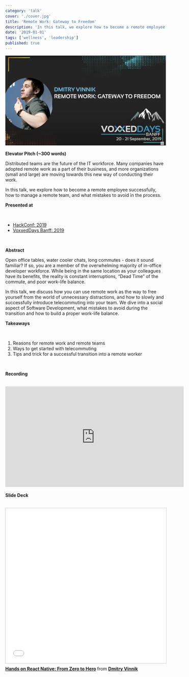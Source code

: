 ```yaml
---
category: 'talk'
cover: './cover.jpg'
title: 'Remote Work: Gateway to Freedom'
description: 'In this talk, we explore how to become a remote employee successfully, how to manage a remote team, and what mistakes to avoid in the process.'
date: '2019-01-01'
tags: ['wellness', 'leadership']
published: true
---
```

![cover](./cover.jpg)

**Elevator Pitch (~300 words)**

Distributed teams are the future of the IT workforce. Many companies have adopted remote work as a part of their business, and more organizations (small and large) are moving towards this new way of conducting their work.

In this talk, we explore how to become a remote employee successfully, how to manage a remote team, and what mistakes to avoid in the process.

**Presented at**

<br>

- [HackConf: 2019]()
- [VoxxedDays Banff: 2019]()

<br>

**Abstract**
 
Open office tables, water cooler chats, long commutes - does it sound familiar? If so, you are a member of the overwhelming majority of in-office developer workforce. While being in the same location as your colleagues have its benefits, the reality is constant interruptions, “Dead Time” of the commute, and poor work-life balance.
 
In this talk, we discuss how you can use remote work as the way to free yourself from the world of unnecessary distractions, and how to slowly and successfully introduce telecommuting into your team. We dive into a social aspect of Software Development, what mistakes to avoid during the transition and how to build a proper work-life balance.

**Takeaways**

<br>

1. Reasons for remote work and remote teams
2. Ways to get started with telecommuting
3. Tips and trick for a successful transition into a remote worker

<br>

**Recording**

<br>

<iframe width="560" height="315" src="https://www.youtube.com/embed/INs_FyL-F8M" title="YouTube video player" frameborder="0" allow="accelerometer; autoplay; clipboard-write; encrypted-media; gyroscope; picture-in-picture" allowfullscreen></iframe>

<br>

**Slide Deck**

<br>

<iframe src="//www.slideshare.net/slideshow/embed_code/key/5XSEN0oWtt3QZ" width="595" height="485" frameborder="0" marginwidth="0" marginheight="0" scrolling="no" style="border:1px solid #CCC; border-width:1px; margin-bottom:5px; max-width: 100%;" allowfullscreen> </iframe> <div style="margin-bottom:5px"> <strong> <a href="//www.slideshare.net/DmitryVinnik1/hands-on-react-native-from-zero-to-hero" title="Hands on React Native: From Zero to Hero" target="_blank">Hands on React Native: From Zero to Hero</a> </strong> from <strong><a href="//www.slideshare.net/DmitryVinnik1" target="_blank">Dmitry Vinnik</a></strong> </div>